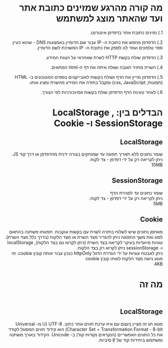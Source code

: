 <div dir="rtl">
  <h1> מה קורה מהרגע שמזינים כתובת אתר ועד שהאתר מוצג למשתמש </h1>
  <p>
      1.)
        מזינים כתובת אתר בדפדפן אינטרנט.
  </p>
  <p>
      2.)
        הדפדפן מחפש את כתובת ה- IP עבור שם הדומיין באמצעות DNS
        - שהוא כעיין ספר טלפונים ועוזר לנו לספק את כתובת ה- IP המשויכת לשם הדומיין.
        
  </p>
  <p>
      3.)
        הדפדפן שולח בקשת HTTP לשרת שאחראי על הצגת המידע.
  </p>
  <p>
      4.)
        השרת מחזיר תגובה ושולח איתה את דף ה-html המתאים.
  </p>
  <p>
      5.)
        הדפדפן מריץ את הדף
        ושולח בקשות לאובייקטים נוספים המוטבעים ב- HTML (תמונות, css, JavaScript)
        ומקבל בחזרה את המידע מהשרת ומציג אותו.
  </p>
  <p>
      6.)
       לאחר טעינת הדף הדפדפן שולח בקשות אסינכורניות לפי הצורך.
  </p>
</div>




<div dir="rtl">
  <h1> הבדלים בין: LocalStorage , SessionStorage ו- Cookie </h1>
  <h2> LocalStorage </h2>
  <p>
    שומר נתונים ללא תאריך תפוגה עד שמוחקים בצורה ידנית מהדפדפן או דרך קוד JS.    </br>    
    ניתן לקריאה רק על ידי דפדפן - צד לקוח.    </br>
    10MB    </br>
  </p>
   <h2> SessionStorage </h2>
  <p>
  שומר נתונים עד לסגירת הדף    </br>
  ניתן לקריאה רק על ידי דפדפן - צד לקוח.    </br>
  5MB    </br>
  </p>
   <h2> Cookie </h2>
  <p>
מאחסן נתונים שיש לשלוח בחזרה לשרת עם בקשות עוקבות. תפוגתו משתנה בהתאם לסוג ואת משך התפוגה ניתן להגדיר מצד השרת או מצד הלקוח (בדרך כלל מצד השרת).    </br>
עוגיות מיועדות בעיקר לקריאה בצד השרת (ניתן לקרוא גם בצד הלקוח), localStorage ו- sessionStorage ניתן לקרוא רק בצד הלקוח.    </br>
ניתן לאבטח עוגיות על ידי הגדרת הדגל httpOnly כנכון עבור אותה קובץ cookie. זה מונע גישה מצד הלקוח לאותו קובץ cookie    </br>
4KB
  </p>
</div>



<div dir="rtl">
  <h1> מה זה <pre><meta charset="UTF-8"></pre> </h1>
  <h2> LocalStorage </h2>
  <p>
  מטא תג זה מציין בעצם עם איזו ערכת תווים אתר כתוב.
UTF-8 (U מ- Universal Character Set + Transformation Format - 8-bit) הוא קידוד תווים המסוגל לקודד את כל התווים האפשריים (הנקראים נקודות קוד) ב- Unicode. הקידוד באורך משתנה ומשתמש ביחידות קוד של 8 סיביות.
  </p>
</div>



